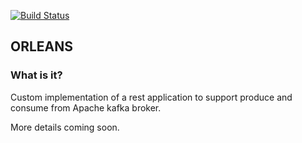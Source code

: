 [![Build Status](https://travis-ci.org/vikramgulia/orleans.svg?branch=master)](https://travis-ci.org/vikramgulia/orleans)

## ORLEANS

### What is it?
Custom implementation of a rest application to support produce and consume from Apache kafka broker.

More details coming soon.